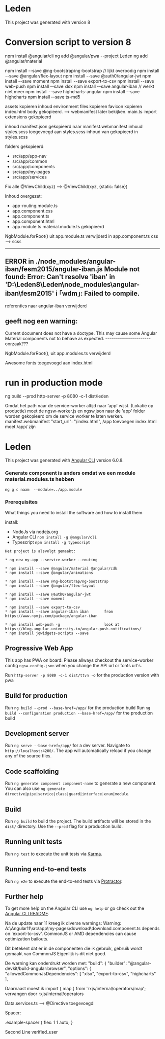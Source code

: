 # Leden

This project was generated with version 8


# Conversion script to version 8

npm install @angular/cli
ng add @angular/pwa --project Leden
ng add @angular/material

npm install --save @ng-bootstrap/ng-bootstrap      // lijkt overbodig
npm install --save @angular/flex-layout
npm install --save @auth0/angular-jwt
npm install --save moment
npm install --save export-to-csv
npm install --save web-push
npm install --save xlsx
npm install --save angular-iban         // werkt niet meer
npm install --save highcharts-angular
npm install --save highcharts
npm install --save ts-md5

assets kopieren
inhoud environment files kopieren
favicon kopieren
index.html body gekopieerd. --> webmanifest later bekijken.
main.ts  import extensions gekopieerd

inhoud manifest.json gekopieerd naar manifest.webmanifest
inhoud styles.scss toegevoegd aan styles.scss
inhoud van gekopieerd in styles.scss

folders gekopieerd:
- src/app/app-nav
- src/app/common
- src/app/components
- src/app/my-pages
- src/app/services

Fix alle @ViewChild(xyz) -->  @ViewChild(xyz, {static: false})

Inhoud overgezet:
- app-routing.module.ts
- app.component.css
- app.component.ts
- app.component.html
- app.module.ts
material.module.ts gekopieerd

NgbModule.forRoot() uit app.module.ts verwijderd
in app.component.ts   css --> scss

------------------------------
ERROR in ./node_modules/angular-iban/fesm2015/angular-iban.js
Module not found: Error: Can't resolve 'iban' in 'D:\Leden8\Leden\node_modules\angular-iban\fesm2015'
i ｢wdm｣: Failed to compile.
-----------------------------------------
referenties naar angular-iban verwijderd


geeft nog een warning: 
------------------------------
Current document does not have a doctype. This may cause some Angular Material components not to behave as expected.
----------------------- oorzaak??? 

NgbModule.forRoot(), uit app.modules.ts verwijderd


Awesome fonts toegevoegd aan index.html
  <link  href="https://use.fontawesome.com/releases/v5.1.0/css/all.css" rel="stylesheet">




# run in production mode
ng build --prod
http-server -p 8080 -c-1 dist/leden

Omdat het path naar de service-worker altijd naar 'app' wijst. (Lokatie op productie) moet de 
ngsw-worker.js en ngsw.json naar de 'app' folder worden gekopieerd om de service worker te laten werken. 
 manifest.webmanifest "start_url": "/index.html",   /app toevoegen
  index.html  <base href="/">  moet /app/ zijn







# Leden

This project was generated with [Angular CLI](https://github.com/angular/angular-cli) version 6.0.8.


### Generate component is anders omdat we een module material.modules.ts hebben
`ng g c naam  --module=../app.module`

### Prerequisites

What things you need to install the software and how to install them

install:
* NodeJs via nodejs.org
* Angular CLI  `npm install -g @angular/cli` 
* Typescript `npm install -g typescript`

```
Het project is alsvolgt gemaakt:

* ng new my-app --service-worker --routing

* npm install --save @angular/material @angular/cdk
* npm install --save @angular/animations

* npm install --save @ng-bootstrap/ng-bootstrap
* npm install --save @angular/flex-layout

* npm install --save @auth0/angular-jwt
* npm install --save moment

* npm install --save export-to-csv
* npm install --save angular-iban iban       from https://www.npmjs.com/package/angular-iban

* npm install web-push -g                    look at https://blog.angular-university.io/angular-push-notifications/
* npm install jqwidgets-scripts --save

```


## Progressive Web App

This app has PWA on board. Please allways checkout the service-worker config `ngsw-config.json` when you change the API url or fonts url's.

Run `http-server -p 8080 -c-1 dist/ttvn -o` for the production version with pwa

## Build for production

Run `ng build --prod --base-href=/app/` for the production build
Run `ng build --configuration production --base-href=/app/` for the production build

## Development server


Run `ng serve --base-href=/app/` for a dev server. Navigate to `http://localhost:4200/`. The app will automatically reload if you change any of the source files.

## Code scaffolding

Run `ng generate component component-name` to generate a new component. You can also use `ng generate directive|pipe|service|class|guard|interface|enum|module`.

## Build

Run `ng build` to build the project. The build artifacts will be stored in the `dist/` directory. Use the `--prod` flag for a production build.

## Running unit tests

Run `ng test` to execute the unit tests via [Karma](https://karma-runner.github.io).

## Running end-to-end tests

Run `ng e2e` to execute the end-to-end tests via [Protractor](http://www.protractortest.org/).

## Further help

To get more help on the Angular CLI use `ng help` or go check out the [Angular CLI README](https://github.com/angular/angular-cli/blob/master/README.md).





Na de update naar 11 kreeg ik diverse warnings:
Warning: A:\Angular11\src\app\my-pages\download\download.component.ts depends on 'export-to-csv'. CommonJS or AMD dependencies can cause optimization bailouts.

Dit betekent dat er in de componenten die ik gebruik, gebruik wordt gemaakt van CommonJS
Eigenlijk is dit niet goed.

De warning kan onderdrukt worden met:
        "build": {
          "builder": "@angular-devkit/build-angular:browser",
          "options": {
              "allowedCommonJsDependencies": [
                 "xlsx",
                 "export-to-csv",
                 "highcharts"
              ],

Daarnaast moest ik 
import { map } from 'rxjs/internal/operators/map';
vervangen door  rxjs/internal/operators

Data.services.ts --> @Directive toegevoegd




Spacer:

.example-spacer {
  flex: 1 1 auto;
}


<mat-toolbar-row>
  <span>Second Line</span>
  <span class="example-spacer"></span>
  <mat-icon class="example-icon" aria-hidden="false" aria-label="Example user verified icon">verified_user</mat-icon>
</mat-toolbar-row>
